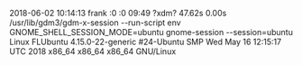 2018-06-02 10:14:13
frank :0 :0 09:49 ?xdm? 47.62s 0.00s /usr/lib/gdm3/gdm-x-session --run-script env GNOME_SHELL_SESSION_MODE=ubuntu gnome-session --session=ubuntu
Linux FLUbuntu 4.15.0-22-generic #24-Ubuntu SMP Wed May 16 12:15:17 UTC 2018 x86_64 x86_64 x86_64 GNU/Linux
